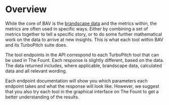 # Overview

While the core of BAV is the [brandscape data](/docs/brandscape/overview.md) and the metrics within, the metrics are
often used in specific ways. Either by combining a set of metrics together to tell a specific story, or to do some
further mathematical work on the data to arrive at new insights. This is what each tool within BAV and its TurboPitch
suite does.

The tool endpoints in the API correspond to each TurboPitch tool that can be used in The Fount. Each response is
slightly different, based on the data. The data returned includes, where applicable, brandscape data, calculated data
and all relevant wording.

Each endpoint documentation will show you which parameters each endpoint takes and what the response will look like.
However, we suggest that you also try each tool in the graphical interface on The Fount to get a better understanding of
the results.
